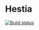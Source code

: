 # Hestia

[![Build status](https://ci.appveyor.com/api/projects/status/luw9cyvcyg2yn2d5?svg=true)](https://ci.appveyor.com/project/andatoshiki/hestia)